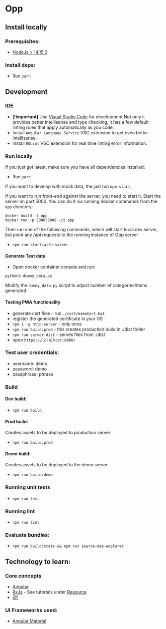 # Opp

## Install locally

### Prerequisites:

- [NodeJs > 14.15.0](https://nodejs.org/en/download/)

### Install deps:

- Run `yarn`

## Development

### IDE

- **[!Important]** Use [Visual Studio Code](https://code.visualstudio.com/) for development
  Not only it provides better intellisense and type checking, it has a few default linting rules that apply automatically as you code.
- Install `Angular Language Service` VSC extension to get even better intellisense.
- Install `ESLint` VSC extension for real time linting error information.

### Run locally

If you just got latest, make sure you have all dependencies installed:

- Run `yarn`

If you want to develop with mock data, the just run `npm start`.

If you want to run front-end against the server, you need to start it.
Start the server on port 5000. You can do it via running docker commands from the `opp` directory:

```
docker build -t opp .
docker run -p 5000:5000 -it opp
```

Then run one of the following commands, which will start local dev server, but point any /api requests to the running instance of Opp server

- `npm run start:with-server`

#### Generate Test data

- Open docker container console and run:

```
python3 dummy_data.py
```

Modify the `dummy_data.py` script to adjust number of categories/items generated

#### Testing PWA functionality

- generate cert files - run `./cert/makeCert.bat`
- register the generated certificate in your OS
- `npm i -g http-server` - only once
- `npm run build:prod` - this creates production build in ./dist folder
- `npm run server:dist` - serves files from ./dist
- open `https://localhost:8080/`

### Test user credentials:

- username: demo
- password: demo
- passphrase: phrase

### Build

#### Dev build:

- `npm run build`.

#### Prod build:

Creates assets to be deployed to production server

- `npm run build:prod`

#### Demo build:

Creates assets to be deployed to the demo server

- `npm run build:demo`

### Running unit tests

- `npm run test`

### Running lint

- `npm run lint`

### Evaluate bundles:

- `npm run build:stats && npm run source-map-explorer`

## Technology to learn:

### Core concepts

- [Angular](https://angular.io/docs/ts/latest/guide/learning-angular.html)
- [RxJs](https://github.com/Reactive-Extensions/RxJS) - See tutorials under [Resource](https://github.com/Reactive-Extensions/RxJS#resources)
- [Elf](https://ngneat.github.io/elf/)

### UI Frameworks used:

- [Angular Material](https://github.com/angular/material2)
